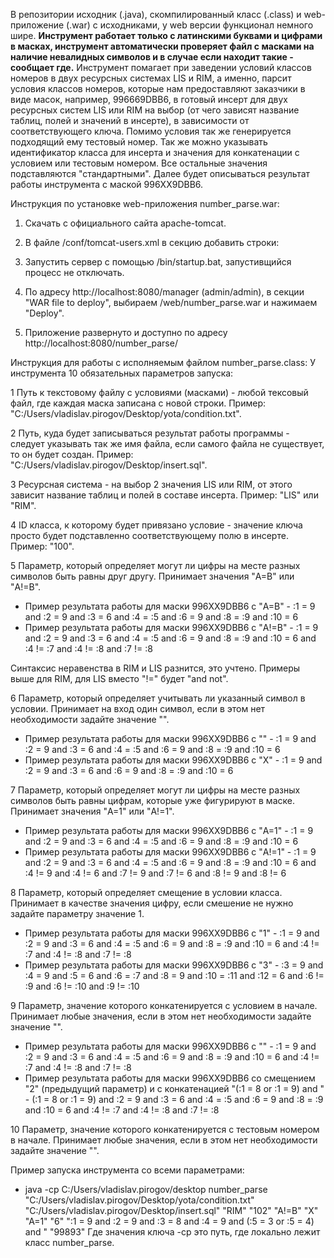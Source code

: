 В репозитории исходник (.java), скомпилированный класс (.class) и web-приложение (.war) с исходниками, у web версии функционал немного шире.
**Инструмент работает только с латинскими буквами и цифрами в масках, инструмент автоматически проверяет файл с масками на наличие невалидных символов и в случае если находит такие - сообщает где.** Инструмент помагает при заведении условий классов номеров в двух ресурсных системах LIS и RIM, а именно, парсит условия классов номеров, которые нам предоставляют заказчики в виде масок, например, 996669DBB6, в готовый инсерт для двух ресурсных систем LIS или RIM на выбор (от чего зависят название таблиц, полей и значений в инсерте), в зависимости от соответствующего ключа. Помимо условия так же генерируется подходящий ему тестовый номер. Так же можно указывать идентификатор класса для инсерта и значения для конкатенации с условием или тестовым номером. Все остальные значения подставляются "стандартными". Далее будет описываться результат работы инструмента с маской 996XX9DBB6.

Инструкция по установке web-приложения number_parse.war:
1. Скачать с официального сайта apache-tomcat.

2. В файле /conf/tomcat-users.xml в секцию <tomcat-users> добавить строки:
<role rolename="manager-gui"/>
<user username="admin" password="admin" roles="manager-gui"/>

3. Запустить сервер с помощью /bin/startup.bat, запустивщийся процесс не отключать.

4. По адресу http://localhost:8080/manager (admin/admin), в секции "WAR file to deploy", выбираем /web/number_parse.war и нажимаем "Deploy".

5. Приложение развернуто и доступно по адресу http://localhost:8080/number_parse/


Инструкция для работы с исполняемым файлом number_parse.class:
У инструмента 10 обязательных параметров запуска:

1 Путь к текстовому файлу с условиями (масками) - любой тексовый файл, где каждая маска записана с новой строки. Пример: "C:/Users/vladislav.pirogov/Desktop/yota/condition.txt".

2 Путь, куда будет записываться результат работы программы - следует указывать так же имя файла, если самого файла не существует, то он будет создан. Пример: "C:/Users/vladislav.pirogov/Desktop/insert.sql".

3 Ресурсная система - на выбор 2 значения LIS или RIM, от этого зависит название таблиц и полей в составе инсерта. Пример: "LIS" или "RIM".

4 ID класса, к которому будет привязано условие - значение ключа просто будет подставленно соответствующему полю в инсерте. Пример: "100".

5 Параметр, который определяет могут ли цифры на месте разных символов быть равны друг другу. Принимает значения "A=B" или "A!=B". 
- Пример результата работы для маски 996XX9DBB6 с "A=B" - :1 = 9 and :2 = 9 and :3 = 6 and :4 = :5 and :6 = 9 and :8 = :9 and :10 = 6
- Пример результата работы для маски 996XX9DBB6 с "A!=B" - :1 = 9 and :2 = 9 and :3 = 6 and :4 = :5 and :6 = 9 and :8 = :9 and :10 = 6 and :4 != :7 and :4 != :8 and :7 != :8

Синтаксис неравенства в RIM и LIS разнится, это учтено. Примеры выше для RIM, для LIS вместо "!=" будет "and not".

6 Параметр, который определяет учитывать ли указанный символ в условии. Принимает на вход один символ, если в этом нет необходимости задайте значение "".
- Пример результата работы для маски 996XX9DBB6 с "" - :1 = 9 and :2 = 9 and :3 = 6 and :4 = :5 and :6 = 9 and :8 = :9 and :10 = 6
- Пример результата работы для маски 996XX9DBB6 с "X" - :1 = 9 and :2 = 9 and :3 = 6 and :6 = 9 and :8 = :9 and :10 = 6

7 Параметр, который определяет могут ли цифры на месте разных символов быть равны цифрам, которые уже фигурируют в маске. Принимает значения "A=1" или "A!=1".
- Пример результата работы для маски 996XX9DBB6 с "A=1" - :1 = 9 and :2 = 9 and :3 = 6 and :4 = :5 and :6 = 9 and :8 = :9 and :10 = 6
- Пример результата работы для маски 996XX9DBB6 с "A!=1" - :1 = 9 and :2 = 9 and :3 = 6 and :4 = :5 and :6 = 9 and :8 = :9 and :10 = 6 and :4 != 9 and :4 != 6 and :7 != 9 and :7 != 6 and :8 != 9 and :8 != 6

8 Параметр, который определяет смещение в условии класса. Принимает в качестве значения цифру, если смешение не нужно задайте параметру значение 1.
- Пример результата работы для маски 996XX9DBB6 с "1" - :1 = 9 and :2 = 9 and :3 = 6 and :4 = :5 and :6 = 9 and :8 = :9 and :10 = 6 and :4 != :7 and :4 != :8 and :7 != :8
- Пример результата работы для маски 996XX9DBB6 с "3" - :3 = 9 and :4 = 9 and :5 = 6 and :6 = :7 and :8 = 9 and :10 = :11 and :12 = 6 and :6 != :9 and :6 != :10 and :9 != :10

9  Параметр, значение которого конкатенируется с условием в начале. Принимает любые значения, если в этом нет необходимости задайте значение "".
- Пример результата работы для маски 996XX9DBB6 с "" - :1 = 9 and :2 = 9 and :3 = 6 and :4 = :5 and :6 = 9 and :8 = :9 and :10 = 6 and :4 != :7 and :4 != :8 and :7 != :8
- Пример результата работы для маски 996XX9DBB6 со смещением "2" (предыдущий параметр) и с конкатенацией "(:1 = 8 or :1 = 9) and " - (:1 = 8 or :1 = 9) and :2 = 9 and :3 = 6 and :4 = :5 and :6 = 9 and :8 = :9 and :10 = 6 and :4 != :7 and :4 != :8 and :7 != :8

10  Параметр, значение которого конкатенируется с тестовым номером в начале. Принимает любые значения, если в этом нет необходимости задайте значение "".

Пример запуска инструмента со всеми параметрами:
- java -cp C:/Users/vladislav.pirogov/desktop number_parse "C:/Users/vladislav.pirogov/Desktop/yota/condition.txt" "C:/Users/vladislav.pirogov/Desktop/insert.sql" "RIM" "102" "A!=B" "X" "A=1" "6" ":1 = 9 and :2 = 9 and :3 = 8 and :4 = 9 and (:5 = 3 or :5 = 4) and " "99893"
Где значения ключа -cp это путь, где локально лежит класс number_parse.